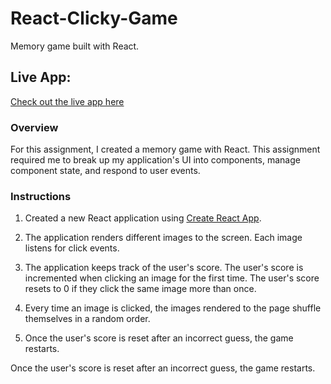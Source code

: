 # React-Clicky-Game

Memory game built with React.



## Live App:

[Check out the live app here](https://stephen-dsouza.github.io/react_clickgame/)

### Overview

For this assignment, I created a memory game with React. This assignment required me to break up my application's UI into components, manage component state, and respond to user events.

### Instructions

1. Created a new React application using [Create React App](https://github.com/facebookincubator/create-react-app).

2. The application renders different images to the screen. Each image listens for click events.

3. The application keeps track of the user's score. The user's score is incremented when clicking an image for the first time. The user's score resets to 0 if they click the same image more than once.

4. Every time an image is clicked, the images rendered to the page shuffle themselves in a random order.

5. Once the user's score is reset after an incorrect guess, the game restarts.


Once the user's score is reset after an incorrect guess, the game restarts.

